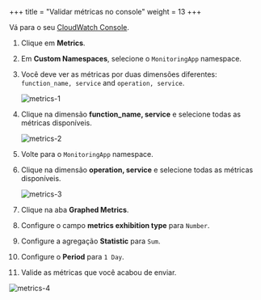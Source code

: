 +++
title = "Validar métricas no console"
weight = 13
+++

Vá para o seu [CloudWatch Console](https://console.aws.amazon.com/cloudwatch/home).

1. Clique em **Metrics**.
1. Em **Custom Namespaces**, selecione o `MonitoringApp` namespace.
1. Você deve ver as métricas por duas dimensões diferentes: `function_name, service` and `operation, service`.

    ![metrics-1](/images/metrics_sync_1.png?width=80pc)

1. Clique na dimensão **function_name, service** e selecione todas as métricas disponíveis.

    ![metrics-2](/images/metrics_sync_2.png?width=80pc)

1. Volte para o `MonitoringApp` namespace.
1. Clique na dimensão **operation, service** e selecione todas as métricas disponíveis.

    ![metrics-3](/images/metrics_sync_3.png?width=80pc)

1. Clique na aba **Graphed Metrics**.
1. Configure o campo **metrics exhibition type** para `Number`.
1. Configure a agregação **Statistic** para `Sum`.
1. Configure o **Period** para `1 Day`.
1. Valide as métricas que você acabou de enviar.

![metrics-4](/images/metrics_sync_4.png?width=80pc)

